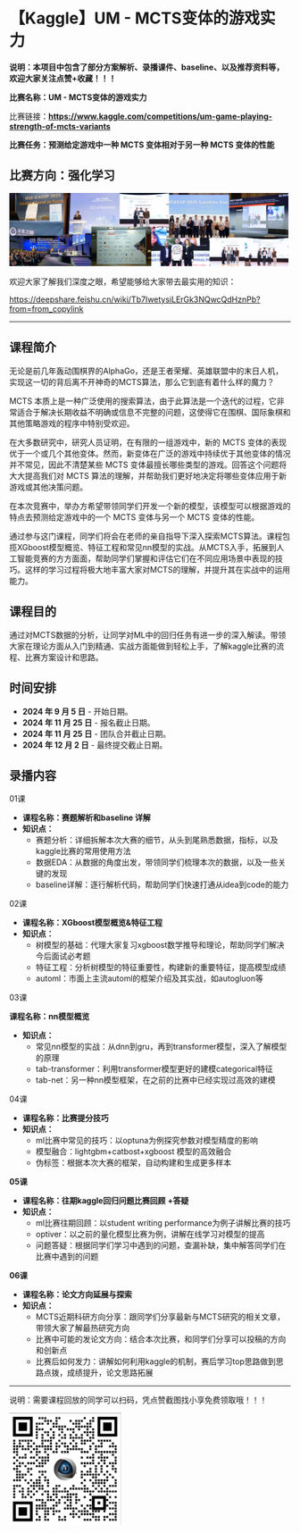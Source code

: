 # 【Kaggle】UM - MCTS变体的游戏实力

**说明：本项目中包含了部分方案解析、录播课件、baseline、以及推荐资料等，欢迎大家关注点赞+收藏！！！**

**比赛名称：UM - MCTS变体的游戏实力**

比赛链接：**https://www.kaggle.com/competitions/um-game-playing-strength-of-mcts-variants**

**比赛任务：预测给定游戏中一种 MCTS 变体相对于另一种 MCTS 变体的性能**

比赛方向：**强化学习**
----------------------

<img src="assets/20250904_174246_5b2bcaaac91a0105f71ca56604b8dcb5.png" style="width:500px;" />

欢迎大家了解我们深度之眼，希望能够给大家带去最实用的知识：

https://deepshare.feishu.cn/wiki/Tb7IwetysiLErGk3NQwcQdHznPb?from=from_copylink

---

## **课程简介**

无论是前几年轰动围棋界的AlphaGo，还是王者荣耀、英雄联盟中的末日人机，实现这一切的背后离不开神奇的MCTS算法，那么它到底有着什么样的魔力？

MCTS 本质上是一种广泛使用的搜索算法，由于此算法是一个迭代的过程，它非常适合于解决长期收益不明确或信息不完整的问题，这使得它在围棋、国际象棋和其他策略游戏的程序中特别受欢迎。

在大多数研究中，研究人员证明，在有限的一组游戏中，新的 MCTS 变体的表现优于一个或几个其他变体。然而，新变体在广泛的游戏中持续优于其他变体的情况并不常见，因此不清楚某些 MCTS 变体最擅长哪些类型的游戏。回答这个问题将大大提高我们对 MCTS 算法的理解，并帮助我们更好地决定将哪些变体应用于新游戏或其他决策问题。

在本次竞赛中，举办方希望带领同学们开发一个新的模型，该模型可以根据游戏的特点去预测给定游戏中的一个 MCTS 变体与另一个 MCTS 变体的性能。

通过参与这门课程，同学们将会在老师的亲自指导下深入探索MCTS算法。课程包揽XGboost模型概览、特征工程和常见nn模型的实战。从MCTS入手，拓展到人工智能竞赛的方方面面，帮助同学们掌握和评估它们在不同应用场景中表现的技巧。这样的学习过程将极大地丰富大家对MCTS的理解，并提升其在实战中的运用能力。

## **课程目的**

通过对MCTS数据的分析，让同学对ML中的回归任务有进一步的深入解读。带领大家在理论方面从入门到精通、实战方面能做到轻松上手，了解kaggle比赛的流程、比赛方案设计和思路。

## **时间安排**

* **2024 年 9 月 5 日** - 开始日期。
* **2024 年 11 月 25 日** - 报名截止日期。
* **2024 年 11 月 25 日** - 团队合并截止日期。
* **2024 年 12 月 2 日** - 最终提交截止日期。

## 录播内容

01课

* **课程名称：赛题解析和baseline 详解**
* **知识点：**
  * 赛题分析：详细拆解本次大赛的细节，从头到尾熟悉数据，指标，以及kaggle比赛的常用使用方法
  * 数据EDA：从数据的角度出发，带领同学们梳理本次的数据，以及一些关键的发现
  * baseline详解：逐行解析代码，帮助同学们快速打通从idea到code的能力

02课

* **课程名称：XGboost模型概览&特征工程**
* **知识点：**
  * 树模型的基础：代理大家复习xgboost数学推导和理论，帮助同学们解决今后面试必考题
  * 特征工程：分析树模型的特征重要性，构建新的重要特征，提高模型成绩
  * automl：市面上主流automl的框架介绍及其实战，如autogluon等

03课

**课程名称：nn模型概览**

* **知识点：**
  * 常见nn模型的实战：从dnn到gru，再到transformer模型，深入了解模型的原理
  * tab-transformer：利用transformer模型更好的建模categorical特征
  * tab-net：另一种nn模型框架，在之前的比赛中已经实现过高效的建模

04课

* **课程名称：比赛提分技巧**
* **知识点：**
  * ml比赛中常见的技巧：以optuna为例探究参数对模型精度的影响
  * 模型融合：lightgbm+catbost+xgboost 模型的高效融合
  * 伪标签：根据本次大赛的框架，自动构建和生成更多样本

**05课**

* **课程名称：往期kaggle回归问题比赛回顾** **+答疑**
* **知识点：**
  * ml比赛往期回顾：以student writing performance为例子讲解比赛的技巧
  * optiver：以之前的量化模型比赛为例，讲解在线学习对模型的提高
  * 问题答疑：根据同学们学习中遇到的问题，查漏补缺，集中解答同学们在比赛中遇到的问题

**06课**

* **课程名称：论文方向延展与探索**
* **知识点：**
  * MCTS近期科研方向分享：跟同学们分享最新与MCTS研究的相关文章，带领大家了解最热研究方向
  * 比赛中可能的发论文方向：结合本次比赛，和同学们分享可以投稿的方向和创新点
  * 比赛后如何发力：讲解如何利用kaggle的机制，赛后学习top思路做到思路点拨，成绩提升，论文思路拓展

---

说明：需要课程回放的同学可以扫码，凭点赞截图找小享免费领取哦！！！

<img src="assets/20250904_172853_image.png" style="width:200px;" />